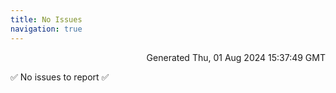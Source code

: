 ```yaml
---
title: No Issues
navigation: true
---
```


<p style="text-align:right;color:#cccs">
Generated Thu, 01 Aug 2024 15:37:49 GMT
</p>
<p>✅ No issues to report ✅</p>




